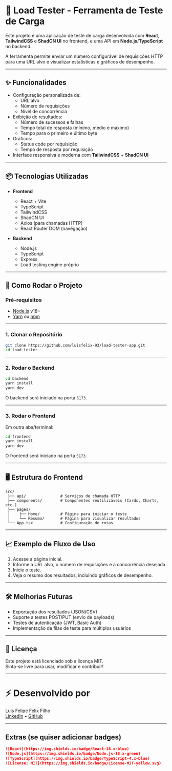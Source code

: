# 💫 Load Tester - Ferramenta de Teste de Carga

Este projeto é uma aplicação de teste de carga desenvolvida com **React**, **TailwindCSS** e **ShadCN UI** no frontend, e uma API em **Node.js**/**TypeScript** no backend.

A ferramenta permite enviar um número configurável de requisições HTTP para uma URL alvo e visualizar estatísticas e gráficos de desempenho.

---

## ✨ Funcionalidades

- Configuração personalizada de:
  - URL alvo
  - Número de requisições
  - Nível de concorrência
- Exibição de resultados:
  - Número de sucessos e falhas
  - Tempo total de resposta (mínimo, médio e máximo)
  - Tempo para o primeiro e último byte
- Gráficos:
  - Status code por requisição
  - Tempo de resposta por requisição
- Interface responsiva e moderna com **TailwindCSS** + **ShadCN UI**

---

## 📦 Tecnologias Utilizadas

- **Frontend**
  - React + Vite
  - TypeScript
  - TailwindCSS
  - ShadCN UI
  - Axios (para chamadas HTTP)
  - React Router DOM (navegação)

- **Backend**
  - Node.js
  - TypeScript
  - Express
  - Load testing engine próprio

---

## 🚀 Como Rodar o Projeto

### Pré-requisitos

- [Node.js](https://nodejs.org/) v18+
- [Yarn](https://yarnpkg.com/) ou [npm](https://www.npmjs.com/)

---

### 1. Clonar o Repositório

```bash
git clone https://github.com/luisfelix-93/load-tester-app.git
cd load-tester
```

---

### 2. Rodar o Backend

```bash
cd backend
yarn install
yarn dev
```

O backend será iniciado na porta `5173`.

---

### 3. Rodar o Frontend

Em outra aba/terminal:

```bash
cd frontend
yarn install
yarn dev
```

O frontend será iniciado na porta `5173`.

---

## 🖥️ Estrutura do Frontend

```
src/
 ├── api/               # Serviços de chamada HTTP
 ├── components/        # Componentes reutilizáveis (Cards, Charts, etc.)
 ├── pages/
 │    ├── Home/         # Página para iniciar o teste
 │    └── Resumo/       # Página para visualizar resultados
 └── App.tsx            # Configuração de rotas
```

---

## 📈 Exemplo de Fluxo de Uso

1. Acesse a página inicial.
2. Informe a URL alvo, o número de requisições e a concorrência desejada.
3. Inicie o teste.
4. Veja o resumo dos resultados, incluindo gráficos de desempenho.

---

## 🛠️ Melhorias Futuras

- Exportação dos resultados (JSON/CSV)
- Suporte a testes POST/PUT (envio de payloads)
- Testes de autenticação (JWT, Basic Auth)
- Implementação de filas de teste para múltiplos usuários

---

## 📄 Licença

Este projeto está licenciado sob a licença MIT.  
Sinta-se livre para usar, modificar e contribuir!

---

# ⚡ Desenvolvido por

Luis Felipe Felix Filho  
[LinkedIn](https://www.linkedin.com/in/luis-felix-filho/) • [GitHub](https://github.com/luisfelix-93)

---

## Extras (se quiser adicionar badges)

```markdown
![React](https://img.shields.io/badge/React-18.x-blue)
![Node.js](https://img.shields.io/badge/Node.js-18.x-green)
![TypeScript](https://img.shields.io/badge/TypeScript-4.x-blue)
![License: MIT](https://img.shields.io/badge/License-MIT-yellow.svg)
```

